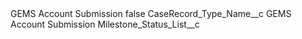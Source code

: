 <?xml version="1.0" encoding="UTF-8"?>
<CustomMetadata xmlns="http://soap.sforce.com/2006/04/metadata" xmlns:xsi="http://www.w3.org/2001/XMLSchema-instance" xmlns:xsd="http://www.w3.org/2001/XMLSchema">
    <label>GEMS Account Submission</label>
    <protected>false</protected>
    <values>
        <field>CaseRecord_Type_Name__c</field>
        <value xsi:type="xsd:string">GEMS Account Submission</value>
    </values>
    <values>
        <field>Milestone_Status_List__c</field>
        <value xsi:nil="true"/>
    </values>
</CustomMetadata>
